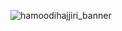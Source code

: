 ![hamoodihajjiri_banner](https://user-images.githubusercontent.com/66524395/187088034-3de7c627-4e51-4556-bd95-1696d887cf28.png)

<!--
**HamoodiHajjiri/hamoodihajjiri** is a ✨ _special_ ✨ repository because its `README.md` (this file) appears on your GitHub profile.

Here are some ideas to get you started:

- 🔭 I’m currently working on ...
- 🌱 I’m currently learning ...
- 👯 I’m looking to collaborate on ...
- 🤔 I’m looking for help with ...
- 💬 Ask me about ...
- 📫 How to reach me: ...
- 😄 Pronouns: ...
- ⚡ Fun fact: ...
-->
